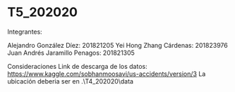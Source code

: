 # T5_202020

Integrantes:

Alejandro González Díez: 201821205 
Yei Hong Zhang Cárdenas: 201823976 
Juan Andrés Jaramillo Penagos: 201821305

Consideraciones Link de descarga de los datos: https://www.kaggle.com/sobhanmoosavi/us-accidents/version/3 La ubicación deberia ser en .\T4_202020\data
